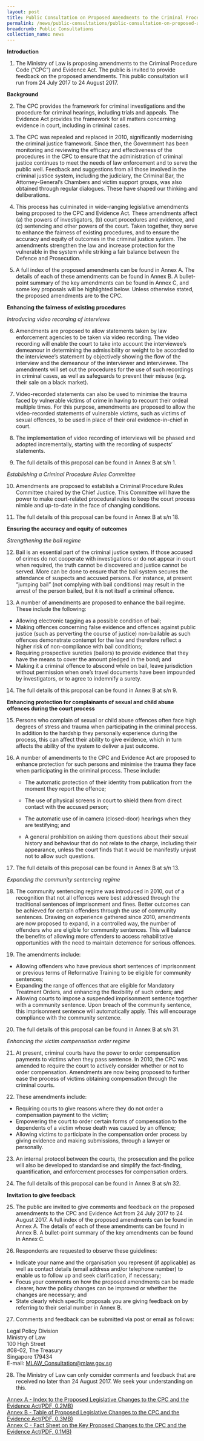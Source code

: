 ```yaml
---
layout: post
title: Public Consultation on Proposed Amendments to the Criminal Procedure Code and Evidence Act
permalink: /news/public-consultations/public-consultation-on-proposed-amendments-to-the-criminal-proce
breadcrumb: Public Consultations
collection_name: news
---
```


**Introduction**

1. The Ministry of Law is proposing amendments to the Criminal Procedure Code (“CPC”) and Evidence Act. The public is invited to provide feedback on the proposed amendments. This public consultation will run from 24 July 2017 to 24 August 2017.

**Background**

2. The CPC provides the framework for criminal investigations and the procedure for criminal hearings, including trials and appeals. The Evidence Act provides the framework for all matters concerning evidence in court, including in criminal cases.

3. The CPC was repealed and replaced in 2010, significantly modernising the criminal justice framework. Since then, the Government has been monitoring and reviewing the efficacy and effectiveness of the procedures in the CPC to ensure that the administration of criminal justice continues to meet the needs of law enforcement and to serve the public well. Feedback and suggestions from all those involved in the criminal justice system, including the judiciary, the Criminal Bar, the Attorney-General’s Chambers and victim support groups, was also obtained through regular dialogues. These have shaped our thinking and deliberations.

4. This process has culminated in wide-ranging legislative amendments being proposed to the CPC and Evidence Act. These amendments affect (a) the powers of investigators, (b) court procedures and evidence, and (c) sentencing and other powers of the court. Taken together, they serve to enhance the fairness of existing procedures, and to ensure the accuracy and equity of outcomes in the criminal justice system. The amendments strengthen the law and increase protection for the vulnerable in the system while striking a fair balance between the Defence and Prosecution.

5. A full index of the proposed amendments can be found in Annex A. The details of each of these amendments can be found in Annex B. A bullet-point summary of the key amendments can be found in Annex C, and some key proposals will be highlighted below. Unless otherwise stated, the proposed amendments are to the CPC.

**Enhancing the fairness of existing procedures**

*Introducing video recording of interviews*

6. Amendments are proposed to allow statements taken by law enforcement agencies to be taken via video recording. The video recording will enable the court to take into account the interviewee’s demeanour in determining the admissibility or weight to be accorded to the interviewee’s statement by objectively showing the flow of the interview and the demeanour of the interviewer and interviewee. The amendments will set out the procedures for the use of such recordings in criminal cases, as well as safeguards to prevent their misuse (e.g. their sale on a black market).

7. Video-recorded statements can also be used to minimise the trauma faced by vulnerable victims of crime in having to recount their ordeal multiple times. For this purpose, amendments are proposed to allow the video-recorded statements of vulnerable victims, such as victims of sexual offences, to be used in place of their oral evidence-in-chief in court.

8. The implementation of video recording of interviews will be phased and adopted incrementally, starting with the recording of suspects’ statements.

9. The full details of this proposal can be found in Annex B at s/n 1.

*Establishing a Criminal Procedure Rules Committee*

10. Amendments are proposed to establish a Criminal Procedure Rules Committee chaired by the Chief Justice. This Committee will have the power to make court-related procedural rules to keep the court process nimble and up-to-date in the face of changing conditions.

11. The full details of this proposal can be found in Annex B at s/n 18.

**Ensuring the accuracy and equity of outcomes**

*Strengthening the bail regime*


12. Bail is an essential part of the criminal justice system. If those accused of crimes do not cooperate with investigations or do not appear in court when required, the truth cannot be discovered and justice cannot be served. More can be done to ensure that the bail system secures the attendance of suspects and accused persons. For instance, at present “jumping bail” (not complying with bail conditions) may result in the arrest of the person bailed, but it is not itself a criminal offence.

13. A number of amendments are proposed to enhance the bail regime. These include the following:

* Allowing electronic tagging as a possible condition of bail;
* Making offences concerning false evidence and offences against public justice (such as perverting the course of justice) non-bailable as such offences demonstrate contempt for the law and therefore reflect a higher risk of non-compliance with bail conditions;
* Requiring prospective sureties (bailors) to provide evidence that they have the means to cover the amount pledged in the bond; and
* Making it a criminal offence to abscond while on bail, leave jurisdiction without permission when one’s travel documents have been impounded by investigators, or to agree to indemnify a surety.

14. The full details of this proposal can be found in Annex B at s/n 9.

**Enhancing protection for complainants of sexual and child abuse offences during the court process**

15. Persons who complain of sexual or child abuse offences often face high degrees of stress and trauma when participating in the criminal process. In addition to the hardship they personally experience during the process, this can affect their ability to give evidence, which in turn affects the ability of the system to deliver a just outcome.

16. A number of amendments to the CPC and Evidence Act are proposed to enhance protection for such persons and minimise the trauma they face when participating in the criminal process. These include:

    * The automatic protection of their identity from publication from the moment they report the offence;

    * The use of physical screens in court to shield them from direct contact with the accused person;

    * The automatic use of in camera (closed-door) hearings when they are testifying; and

    * A general prohibition on asking them questions about their sexual history and behaviour that do not relate to the charge, including their appearance, unless the court finds that it would be manifestly unjust not to allow such questions.

17. The full details of this proposal can be found in Annex B at s/n 13.

*Expanding the community sentencing regime*

18. The community sentencing regime was introduced in 2010, out of a recognition that not all offences were best addressed through the traditional sentences of imprisonment and fines. Better outcomes can be achieved for certain offenders through the use of community sentences. Drawing on experience gathered since 2010, amendments are now proposed to expand, in a controlled way, the number of offenders who are eligible for community sentences. This will balance the benefits of allowing more offenders to access rehabilitative opportunities with the need to maintain deterrence for serious offences.

19. The amendments include:

* Allowing offenders who have previous short sentences of imprisonment or previous terms of Reformative Training to be eligible for community sentences;
* Expanding the range of offences that are eligible for Mandatory Treatment Orders, and enhancing the flexibility of such orders; and
* Allowing courts to impose a suspended imprisonment sentence together with a community sentence. Upon breach of the community sentence, this imprisonment sentence will automatically apply. This will encourage compliance with the community sentence.

20. The full details of this proposal can be found in Annex B at s/n 31.

*Enhancing the victim compensation order regime*

21. At present, criminal courts have the power to order compensation payments to victims when they pass sentence. In 2010, the CPC was amended to require the court to actively consider whether or not to order compensation. Amendments are now being proposed to further ease the process of victims obtaining compensation through the criminal courts.


22. These amendments include:

* Requiring courts to give reasons where they do not order a compensation payment to the victim;
* Empowering the court to order certain forms of compensation to the dependents of a victim whose death was caused by an offence; 
* Allowing victims to participate in the compensation order process by giving evidence and making submissions, through a lawyer or personally.

23. An internal protocol between the courts, the prosecution and the police will also be developed to standardise and simplify the fact-finding, quantification, and enforcement processes for compensation orders.

24. The full details of this proposal can be found in Annex B at s/n 32.

**Invitation to give feedback** 

25. The public are invited to give comments and feedback on the proposed amendments to the CPC and Evidence Act from 24 July 2017 to 24 August 2017. A full index of the proposed amendments can be found in Annex A. The details of each of these amendments can be found in Annex B. A bullet-point summary of the key amendments can be found in Annex C.

26. Respondents are requested to observe these guidelines:

* Indicate your name and the organisation you represent (if applicable) as well as contact details (email address and/or telephone number) to enable us to follow up and seek clarification, if necessary;
* Focus your comments on how the proposed amendments can be made clearer, how the policy changes can be improved or whether the changes are necessary; and
* State clearly which specific proposals you are giving feedback on by referring to their serial number in Annex B.

27. Comments and feedback can be submitted via post or email as follows:

Legal Policy Division  
Ministry of Law  
100 High Street  
#08-02, The Treasury  
Singapore 179434  
E-mail: <MLAW_Consultation@mlaw.gov.sg>

28. The Ministry of Law can only consider comments and feedback that are received no later than 24 August 2017. We seek your understanding on this. 


[Annex A - Index to the Proposed Legislative Changes to the CPC and the Evidence Act(PDF, 0.2MB)](/files/news/public-consultations/2017/07/AnnexA.pdf)  
[Annex B - Table of Proposed Legislative Changes to the CPC and the Evidence Act(PDF, 0.3MB)](/files/news/public-consultations/2017/07/AnnexB.pdf)  
[Annex C - Fact Sheet on the Key Proposed Changes to the CPC and the Evidence Act(PDF, 0.1MB)](/files/news/public-consultations/2017/07/AnnexC.pdf)

